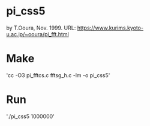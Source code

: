 # pi_css5
by T.Ooura, Nov. 1999.
URL: https://www.kurims.kyoto-u.ac.jp/~ooura/pi_fft.html

# Make

'cc -O3 pi_fftcs.c fftsg_h.c -lm -o pi_css5'

# Run

'./pi_css5 1000000'
